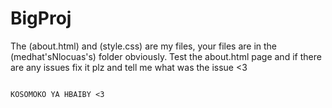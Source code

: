 # BigProj
The (about.html) and (style.css) are my files, your files are in the (medhat'sNlocuas's) folder obviously.
Test the about.html page and if there are any issues fix it plz and tell me what was the issue <3

                                                                            KOSOMOKO YA HBAIBY <3
